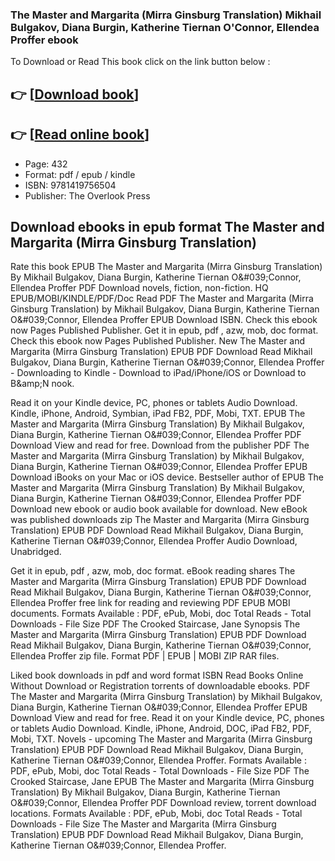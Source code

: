 ### The Master and Margarita (Mirra Ginsburg Translation) Mikhail Bulgakov, Diana Burgin, Katherine Tiernan O&#039;Connor, Ellendea Proffer ebook

To Download or Read This book click on the link button below :

## 👉  [**[Download book](http://ebooksharez.info/download.php?group=book&from=github.com&id=611434&lnk=1065 "Download book")**]

## 👉  [**[Read online book](http://ebooksharez.info/download.php?group=book&from=github.com&id=611434&lnk=1065 "Read online book")**]


* Page: 432
* Format: pdf / epub / kindle
* ISBN: 9781419756504
* Publisher: The Overlook Press



## Download ebooks in epub format The Master and Margarita (Mirra Ginsburg Translation)


Rate this book EPUB The Master and Margarita (Mirra Ginsburg Translation) By Mikhail Bulgakov, Diana Burgin, Katherine Tiernan O&amp;#039;Connor, Ellendea Proffer PDF Download novels, fiction, non-fiction. HQ EPUB/MOBI/KINDLE/PDF/Doc Read PDF The Master and Margarita (Mirra Ginsburg Translation) by Mikhail Bulgakov, Diana Burgin, Katherine Tiernan O&amp;#039;Connor, Ellendea Proffer EPUB Download ISBN. Check this ebook now Pages Published Publisher. Get it in epub, pdf , azw, mob, doc format. Check this ebook now Pages Published Publisher. New The Master and Margarita (Mirra Ginsburg Translation) EPUB PDF Download Read Mikhail Bulgakov, Diana Burgin, Katherine Tiernan O&amp;#039;Connor, Ellendea Proffer - Downloading to Kindle - Download to iPad/iPhone/iOS or Download to B&amp;amp;N nook.

Read it on your Kindle device, PC, phones or tablets Audio Download. Kindle, iPhone, Android, Symbian, iPad FB2, PDF, Mobi, TXT. EPUB The Master and Margarita (Mirra Ginsburg Translation) By Mikhail Bulgakov, Diana Burgin, Katherine Tiernan O&amp;#039;Connor, Ellendea Proffer PDF Download View and read for free. Download from the publisher PDF The Master and Margarita (Mirra Ginsburg Translation) by Mikhail Bulgakov, Diana Burgin, Katherine Tiernan O&amp;#039;Connor, Ellendea Proffer EPUB Download iBooks on your Mac or iOS device. Bestseller author of EPUB The Master and Margarita (Mirra Ginsburg Translation) By Mikhail Bulgakov, Diana Burgin, Katherine Tiernan O&amp;#039;Connor, Ellendea Proffer PDF Download new ebook or audio book available for download. New eBook was published downloads zip The Master and Margarita (Mirra Ginsburg Translation) EPUB PDF Download Read Mikhail Bulgakov, Diana Burgin, Katherine Tiernan O&amp;#039;Connor, Ellendea Proffer Audio Download, Unabridged.

Get it in epub, pdf , azw, mob, doc format. eBook reading shares The Master and Margarita (Mirra Ginsburg Translation) EPUB PDF Download Read Mikhail Bulgakov, Diana Burgin, Katherine Tiernan O&amp;#039;Connor, Ellendea Proffer free link for reading and reviewing PDF EPUB MOBI documents. Formats Available : PDF, ePub, Mobi, doc Total Reads - Total Downloads - File Size PDF The Crooked Staircase, Jane Synopsis The Master and Margarita (Mirra Ginsburg Translation) EPUB PDF Download Read Mikhail Bulgakov, Diana Burgin, Katherine Tiernan O&amp;#039;Connor, Ellendea Proffer zip file. Format PDF | EPUB | MOBI ZIP RAR files.

Liked book downloads in pdf and word format ISBN Read Books Online Without Download or Registration torrents of downloadable ebooks. PDF The Master and Margarita (Mirra Ginsburg Translation) by Mikhail Bulgakov, Diana Burgin, Katherine Tiernan O&amp;#039;Connor, Ellendea Proffer EPUB Download View and read for free. Read it on your Kindle device, PC, phones or tablets Audio Download. Kindle, iPhone, Android, DOC, iPad FB2, PDF, Mobi, TXT. Novels - upcoming The Master and Margarita (Mirra Ginsburg Translation) EPUB PDF Download Read Mikhail Bulgakov, Diana Burgin, Katherine Tiernan O&amp;#039;Connor, Ellendea Proffer. Formats Available : PDF, ePub, Mobi, doc Total Reads - Total Downloads - File Size PDF The Crooked Staircase, Jane EPUB The Master and Margarita (Mirra Ginsburg Translation) By Mikhail Bulgakov, Diana Burgin, Katherine Tiernan O&amp;#039;Connor, Ellendea Proffer PDF Download review, torrent download locations. Formats Available : PDF, ePub, Mobi, doc Total Reads - Total Downloads - File Size The Master and Margarita (Mirra Ginsburg Translation) EPUB PDF Download Read Mikhail Bulgakov, Diana Burgin, Katherine Tiernan O&amp;#039;Connor, Ellendea Proffer.





